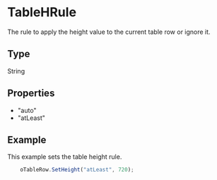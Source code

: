 # TableHRule

The rule to apply the height value to the current table row or ignore it. 

## Type

String

## Properties

- "auto" 
- "atLeast" 

## Example

This example sets the table height rule.

```javascript
	oTableRow.SetHeight("atLeast", 720);
```